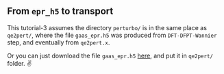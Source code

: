 ## From `epr_h5` to transport

This tutorial-3 assumes the directory `perturbo/` is in the same place as `qe2pert/`, where the file `gaas_epr.h5` was produced from `DFT-DFPT-Wannier` step, and eventually from `qe2pert.x`.

Or you can just download the file `gaas_epr.h5` [here](https://caltech.app.box.com/s/rwqsofq10mzm9vz5avm2tcka3lg1vnai/folder/101215212117), and put it in `qe2pert/` folder. ✌️
